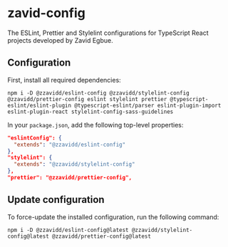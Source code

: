 # zavid-config

The ESLint, Prettier and Stylelint configurations for TypeScript React projects developed by Zavid Egbue.

## Configuration

First, install all required dependencies:

```
npm i -D @zzavidd/eslint-config @zzavidd/stylelint-config @zzavidd/prettier-config eslint stylelint prettier @typescript-eslint/eslint-plugin @typescript-eslint/parser eslint-plugin-import eslint-plugin-react stylelint-config-sass-guidelines
```

In your `package.json`, add the following top-level properties:

```json
"eslintConfig": {
  "extends": "@zzavidd/eslint-config"
},
"stylelint": {
  "extends": "@zzavidd/stylelint-config"
},
"prettier": "@zzavidd/prettier-config",
```

## Update configuration

To force-update the installed configuration, run the following command:

```
npm i -D @zzavidd/eslint-config@latest @zzavidd/stylelint-config@latest @zzavidd/prettier-config@latest
```
